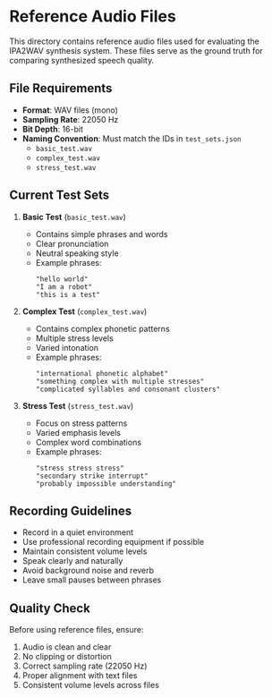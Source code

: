 # Reference Audio Files

This directory contains reference audio files used for evaluating the IPA2WAV synthesis system. These files serve as the ground truth for comparing synthesized speech quality.

## File Requirements

- **Format**: WAV files (mono)
- **Sampling Rate**: 22050 Hz
- **Bit Depth**: 16-bit
- **Naming Convention**: Must match the IDs in `test_sets.json`
  - `basic_test.wav`
  - `complex_test.wav`
  - `stress_test.wav`

## Current Test Sets

1. **Basic Test** (`basic_test.wav`)
   - Contains simple phrases and words
   - Clear pronunciation
   - Neutral speaking style
   - Example phrases:
     ```
     "hello world"
     "I am a robot"
     "this is a test"
     ```

2. **Complex Test** (`complex_test.wav`)
   - Contains complex phonetic patterns
   - Multiple stress levels
   - Varied intonation
   - Example phrases:
     ```
     "international phonetic alphabet"
     "something complex with multiple stresses"
     "complicated syllables and consonant clusters"
     ```

3. **Stress Test** (`stress_test.wav`)
   - Focus on stress patterns
   - Varied emphasis levels
   - Complex word combinations
   - Example phrases:
     ```
     "stress stress stress"
     "secondary strike interrupt"
     "probably impossible understanding"
     ```

## Recording Guidelines

- Record in a quiet environment
- Use professional recording equipment if possible
- Maintain consistent volume levels
- Speak clearly and naturally
- Avoid background noise and reverb
- Leave small pauses between phrases

## Quality Check

Before using reference files, ensure:
1. Audio is clean and clear
2. No clipping or distortion
3. Correct sampling rate (22050 Hz)
4. Proper alignment with text files
5. Consistent volume levels across files